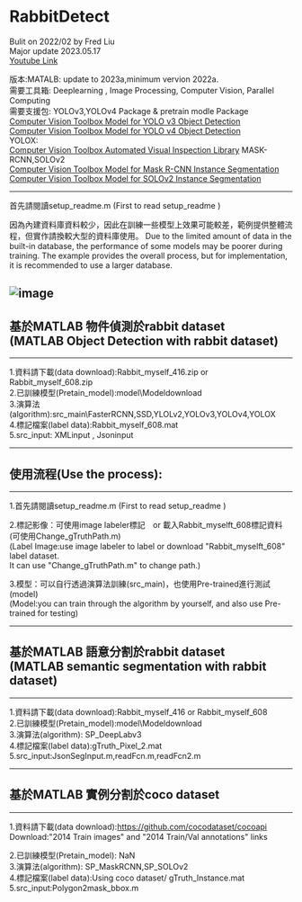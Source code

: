 # RabbitDetect 
Bulit on 2022/02 by Fred Liu  
Major update 2023.05.17  
[Youtube Link](https://www.youtube.com/channel/UCnUuSyqkkXaFy57qL7aURAA)  
  
版本:MATALB: update to 2023a,minimum vervion 2022a.  
需要工具箱: Deeplearning , Image Processing, Computer Vision, Parallel Computing  
需要支援包: YOLOv3,YOLOv4 Package & pretrain modle Package  
[Computer Vision Toolbox Model for YOLO v3 Object Detection](https://www.mathworks.com/matlabcentral/fileexchange/87959-computer-vision-toolbox-model-for-yolo-v3-object-detection?s_tid=srchtitle)  
[Computer Vision Toolbox Model for YOLO v4 Object Detection](https://www.mathworks.com/matlabcentral/fileexchange/107969-computer-vision-toolbox-model-for-yolo-v4-object-detection?s_tid=srchtitle)  
YOLOX:  
[Computer Vision Toolbox Automated Visual Inspection Library](https://www.mathworks.com/matlabcentral/fileexchange/116555-computer-vision-toolbox-automated-visual-inspection-library?s_tid=ta_fx_results)
MASK-RCNN,SOLOv2  
[Computer Vision Toolbox Model for Mask R-CNN Instance Segmentation](https://www.mathworks.com/matlabcentral/fileexchange/98554-computer-vision-toolbox-model-for-mask-r-cnn-instance-segmentation?s_tid=prof_contriblnk)  
[Computer Vision Toolbox Model for SOLOv2 Instance Segmentation](https://www.mathworks.com/matlabcentral/fileexchange/131144-computer-vision-toolbox-model-for-solov2-instance-segmentation?s_tid=srchtitle)

---------------------------------------

  
首先請閱讀setup_readme.m (First to read setup_readme )

因為內建資料庫資料較少，因此在訓練一些模型上效果可能較差，範例提供整體流程，但實作請換較大型的資料庫使用。
Due to the limited amount of data in the built-in database, the performance of some models may 
be poorer during training. The example provides the overall process, but for implementation, 
it is recommended to use a larger database.
  
![image](https://github.com/MoonUsagi/RabbitDetect/blob/main/rabbitLog_label.jpg)
---------------------------------------


基於MATLAB 物件偵測於rabbit dataset   
(MATLAB Object Detection with rabbit dataset)
---------------------------------------
- - -

1.資料請下載(data download):Rabbit_myself_416.zip or Rabbit_myself_608.zip  
2.已訓練模型(Pretain_model):model\Modeldownload  
3.演算法(algorithm):src_main\FasterRCNN,SSD,YLOLv2,YOLOv3,YOLOv4,YOLOX  
4.標記檔案(label data):Rabbit_myself_608.mat   
5.src_input: XMLinput , Jsoninput 
  
  
  
- - -
使用流程(Use the process):
---------------------------------------
- - -
  
  
1.首先請閱讀setup_readme.m (First to read setup_readme )  

2.標記影像：可使用image labeler標記　or 載入Rabbit_myselft_608標記資料(可使用Change_gTruthPath.m)    
(Label Image:use image labeler to label or download "Rabbit_myselft_608" label dataset.  
It can use "Change_gTruthPath.m" to change path.)

3.模型：可以自行透過演算法訓練(src_main)，也使用Pre-trained進行測試(model)  
(Model:you can train through the algorithm by yourself, and also use Pre-trained for testing)
  
  
- - -
基於MATLAB 語意分割於rabbit dataset  
(MATLAB semantic segmentation with rabbit dataset)
---------------------------------------
- - -
1.資料請下載(data download):Rabbit_myself_416 or Rabbit_myself_608  
2.已訓練模型(Pretain_model):model\Modeldownload  
3.演算法(algorithm): SP_DeepLabv3  
4.標記檔案(label data):gTruth_Pixel_2.mat  
5.src_input:JsonSegInput.m,readFcn.m,readFcn2.m  

- - -
基於MATLAB 實例分割於coco dataset
---------------------------------------
- - -
1.資料請下載(data download):https://github.com/cocodataset/cocoapi  
Download:"2014 Train images" and "2014 Train/Val annotations" links 

2.已訓練模型(Pretain_model): NaN  
3.演算法(algorithm): SP_MaskRCNN,SP_SOLOv2  
4.標記檔案(label data):Using coco dataset/ gTruth_Instance.mat
5.src_input:Polygon2mask_bbox.m

